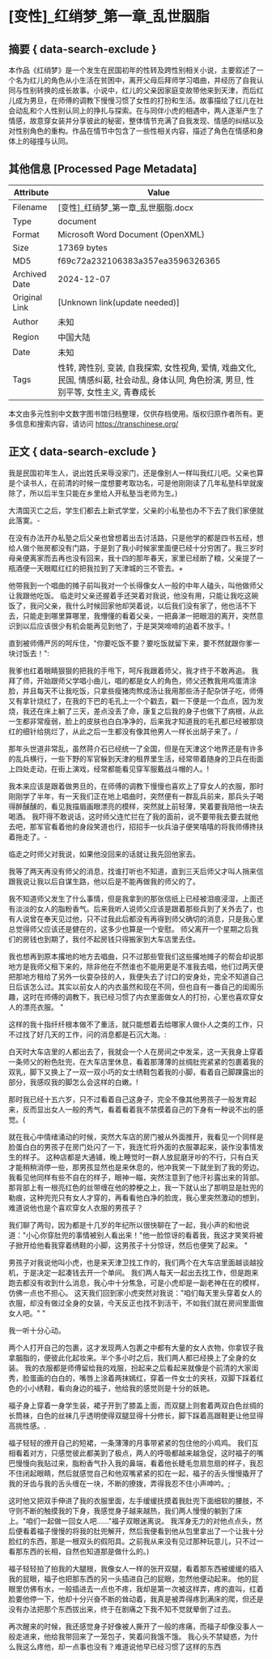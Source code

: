 # [变性]_红绡梦_第一章_乱世胭脂



## 摘要  { data-search-exclude }

<!-- tcd_abstract -->
本作品《红绡梦》是一个发生在民国初年的性转及跨性别相关小说，主要叙述了一个名为红儿的角色从小生活在贫困中，离开父母后拜师学习唱曲，并经历了自我认同与性别转换的成长故事。小说中，红儿的父亲因家庭变故带他来到天津，而后红儿成为男旦，在师傅的调教下慢慢习惯了女性的打扮和生活。故事描绘了红儿在社会动乱和个人性别认同上的挣扎与探索。在与同伴小虎的相遇中，两人逐渐产生了情感，故意穿女装并分享彼此的秘密，整体情节充满了自我发现、情感的纠结以及对性别角色的重构。作品在情节中包含了一些性相关内容，描述了角色在情感和身体上的碰撞与认同。

<!-- tcd_abstract_end -->

## 其他信息 [Processed Page Metadata]

| Attribute       | Value                                  |
|-----------------|----------------------------------------|
| Filename        | [变性]_红绡梦_第一章_乱世胭脂.docx                             |
| Type            | document                                 |
| Format          | Microsoft Word Document (OpenXML)                               |
| Size            | 17369 bytes                           |
| MD5             | f69c72a232106383a357ea3596326365                                  |
| Archived Date   | 2024-12-07                             |
| Original Link   | [Unknown link(update needed)]                         |
| Author          | 未知                               |
| Region          | 中国大陆                               |
| Date            | 未知                                 |
| Tags            | 性转, 跨性别, 变装, 自我探索, 女性视角, 爱情, 戏曲文化, 民国, 情感纠葛, 社会动乱, 身体认同, 角色扮演, 男旦, 性别平等, 女性主义, 青春成长                                 |

本文由多元性别中文数字图书馆归档整理，仅供存档使用。版权归原作者所有。更多信息和搜索内容，请访问 <https://transchinese.org/>


## 正文 { data-search-exclude }

<!-- tcd_main_text -->
我是民国初年生人，说出姓氏来辱没家门，还是像别人一样叫我红儿吧。父亲也算是个读书人，在前清的时候一度想要考取功名，可是他刚刚读了几年私塾科举就废除了，所以后半生只能在乡里给人开私塾当老师为生。)

大清国灭亡之后，学生们都去上新式学堂，父亲的小私塾也办不下去了我们家便就此落寞。-

在没有办法开办私塾之后父亲也曾想着出去讨活路，只是他学的都是四书五经，想给人做个账房都没有门路，于是到了我小时候家里面便已经十分穷困了。我三岁时母亲便离家而去再也没有回来，我十四的那年春天，家里已经断了粮，父亲提了一瓶酒便一天眼眶红红的把我拉到了天津城的三不管去。+

他带我到一个唱曲的摊子前叫我对一个长得像女人一般的中年人磕头，叫他做师父让我跟他吃饭。 临走时父亲还握着手还哭着对我说，他没有用，只能让我吃这碗饭了，我问父亲，我什么时候回家他却哭着说，以后我们没有家了，他也活不下去，只能走到哪里算哪里，我懵懂的看着父亲，一把鼻涕一把眼泪的离开，突然意识到以后应该很少有机会能再见到他了，于是哭哭啼啼的追着不放手。!

直到被师傅严厉的呵斥住，"你要吃饭不要？要吃饭就留下来，要不然就跟你爹一块讨饭去！":

我爹也红着眼睛狠狠的把我的手甩下，呵斥我跟着师父，我才终于不敢再追。 我拜了师，开始跟师父学唱小曲儿，唱的都是女人的角色，师父还教我用鸡蛋清涂脸，并且每天不让我吃饭，只拿些瘦猪肉熬成汤让我用那些汤子配杂饼子吃，师傅又有拿针烧红了，在我的下巴的毛孔上一个个戳去，戳一下便是一个血点，因为发烧，我还在床上躺了三天，差点没丢了命，康复之后我的身子也做下了病根，从此一生都非常瘦弱，脸上的皮肤也白白净净的，后来我才知道我的毛孔都已经被那烧红的细针给挑烂了，从此之后一生都没有像其他男人一样长出胡子来了。/

那年头世道非常乱，虽然蒋介石已经统一了全国，但是在天津这个地界还是有许多的乱兵横行，一些下野的军官躲到天津的租界里生活，经常带着随身的卫兵在街面上四处走动，在街上演戏，经常都能看见穿军服戴战斗帽的人。!

我本来应该是跟着做男旦的，在师傅的调教下慢慢也喜欢上了穿女人的衣服，那时刚刚学了半年，有一天我们正在地上唱曲时，突然便有一群乱兵前来，那兵头子喝得醉醺醺的，看见我描眉画眼漂亮的模样，突然就上前轻薄，笑着要我陪他一块去喝酒。 我吓得不敢说话，这时师父连忙拦在了我的面前，说不要带我去要去就他去吧，那军官看着他的身段笑道也行，招招手一伙兵油子便笑嘻嘻的将我师傅搀扶着拖走了。-

临走之时师父对我说，如果他没回来的话就让我先回他家去。

我等了两天再没有师父的消息，找谁打听也不知道，直到三天后师父才叫人捎来信跟我说让我以后自谋生路，他以后是不能再做我的师父的了。 

我不知道师父发生了什么事情，但是我拿到的那张信纸上已经被泪痕浸湿，上面还有淡淡的女人的脂粉香气。后来我听人说师父应该是跟着那些兵到了关外去了，也有人说曾在奉天见过他，只不过我此后都没有再得到师父确切的消息，只是我心里总觉得师父应该还是健在的，这多少也算是一个安慰。 师父离开一个星期之后我们的房钱也到期了，我付不起房钱只得搬家到大车店里去住。

我也想再到原本撂地的地方去唱曲，只不过那些管我们这些撂地摊子的帮会却说那地方是我师父租下来的，除非他在不然谁也不能用更是不准我去唱，他们过两天便把那地方租给了另外一伙耍杂技的人，我便失去了讨口的安身处，完全不知道自己日后该怎么过。其实以前女人的内衣虽然和现在不同，但也自有一番自己的闺阁乐趣，这时在师傅的调教下，我已经习惯了内衣里面做女人的打扮，心里也喜欢穿女人的漂亮衣服。 "

这样的我十指纤纤根本做不了重活，就只能想着去给哪家人做仆人之类的工作，只不过找了好几天的工作，问的消息都是石沉大海。:

白天时大车店里的人都出去了，我就会一个人在房间之中发呆，这一天我身上穿着一条师父的粉色肚兜，在大车店里休息，看着那薄薄的丝绸肚兜紧紧的包裹着我的双乳，脚下又换上了一双一双小巧的女士绣鞋包着我的小脚，看着自己脚踝露出的部分，我感叹我的脚怎么会这样的白嫩。!

那时我已经十五六岁，只不过看着自己这身子，完全不像其他男孩子一般发育起来，反而显出女人一般的秀气，看着看着我不禁摸着自己的下身有一种说不出的感觉。(

就在我心中情绪涌动的时候，突然大车店的房门被从外面推开，我看见一个同样是脸蛋白白的男孩子在房门处闪了一下，我连忙将外面的衣服罩起来，装作没事情发生的样子。 这种店都是大通铺，晚上睡觉时一群人放屁磨牙吵的不行，只有白天才能稍稍消停一些，那男孩显然也是来休息的，他冲我笑一下就坐到了我的旁边。我看见他同样有些不自在的样子，眼神一瞄，突然注意到了他汗衫露出来的背部。 那背部上有一根亮红色的丝带缠在他的脖梗之上，我一下就认出了那明显是肚兜的勒痕，这种兜兜只有女人才穿的，再看看他白净的脸庞，我心里突然激动的想到，难道说他也是个喜欢穿女人衣服的男孩子？

我们聊了两句，因为都是十几岁的年纪所以很快聊在了一起，我小声的和他说道："小心你穿肚兜的事情被别人看出来！"他一脸惊讶的看着我，我这才笑笑将被子掀开给他看我穿着绣鞋的小脚，这男孩子十分惊讶，然后也便笑了起来。 "

男孩子对我说他叫小虎，也是来天津卫找工作的，我们两个在大车店里面越谈越投机，于是决定一起凑钱去开一个单间。 我们两人每天一起出去找工作，但是跑来跑去都没有收到什么消息，我心中十分焦急，可是小虎却是一副老神在在的模样，仿佛一点也不担心。 这天我们回到家小虎突然对我说："咱们每天里头穿着女人的衣服，却没有做过全身的女装，今天反正也找不到活干，不如我们就在房间里面做女人吧。" "

我一听十分心动。

两个人打开自己的包裹，这才发现两人包裹之中都有大量的女人衣物，你拿钗子我拿胭脂的，便彼此化起妆来。半个多小时之后，我们两人都已经换上了全身的女装。 我的衣服都是师傅留给我的戏服，扮起来之后看起来就像是个前清的大家闺秀，脸蛋画的白白的，嘴唇上涂着两抹嫣红，穿着一件女士的夹袄，双脚下踩着红色的小小绣鞋，看向身边的福子，他给我的感觉则是十分的妖艳。

福子身上穿着一身学生装，裙子开到了膝盖上面，而双腿上则套着两双白色丝绸的长筒袜，白色的丝袜几乎透明使得双腿显得十分修长，脚下踩着高跟鞋更让他显得高挑性感。.

福子轻轻的撩开自己的短裙，一条薄薄的月事带紧紧的包住他的小鸡鸡。 我们互相看着对方，只感觉彼此都美到了极点，两人的呼吸都越来越急促，这时福子的嘴巴慢慢向我贴过来，脂粉香气扑入我的鼻端，看着他长睫毛忽扇忽扇的样子，我忍不住闭起眼睛，然后就感觉自己和他双嘴紧紧的扣在一起，福子的舌头慢慢撬开了我的牙齿与我的舌头缠在一块，不断的撩拨，弄得我忍不住小声呻吟。;

这时他又把双手伸进了我的衣服里面，左手缓缓抚摸着我肚兜下面细软的腰肢，不守则不断的触摸我的下身，我感觉身子越来越热，我们两人慢慢的躺到了床上。"咱们一起做一回女人吧......"福子双眼迷离说。 我浑身无力的对他点点头，然后便看着福子慢慢的将我的肚兜解开，然后我便看到他从包里拿出了一个让我十分脸红的东西，那是一根双头的假阳具。之前我从来没有见过那种玩意儿，只不过一看那东西的长相，自然也知道那是做什么的。)

福子轻轻拍了拍我的大腿根，我像女人一样的张开双腿，看着那东西被缓缓的插入我的屁眼，福子也把那东西的另一头插进自己的屁眼，忽然他便动起来。 他的屁眼里仿佛有水，一般插进去一点也不疼，我却是第一次被这样弄，疼的直叫，红着脸要他停一下，他却十分兴奋不断的耸动着，我真是被弄得疼到满床的爬，但还是没有办法把那个东西拔出来，终于在剧痛之下我不知不觉就晕倒了过去。

再次醒来的时候，我还感觉身子好像被人撕开了一般的疼痛，而福子却像没事人一般走进来，他给我带回来了一笼包子，笑着问我饿不饿。 我心头不禁疑惑，为什么我这么疼他，却一点事也没有？难道说他早已经习惯了这样的东西
<!-- tcd_main_text_end -->


